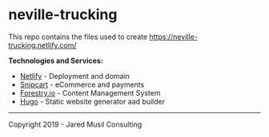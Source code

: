 # neville-trucking

This repo contains the files used to create https://neville-trucking.netlify.com/

**Technologies and Services:**

- [Netlify]() - Deployment and domain
- [Snipcart]() - eCommerce and payments
- [Forestry.io](https://app.forestry.io/sites/jczabmkrlkhzww/#/settings/sidebar) - Content Management System
- [Hugo]() - Static website generator aad builder

---

Copyright 2019 - Jared Musil Consulting
